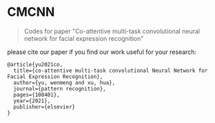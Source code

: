 # CMCNN
> Codes for paper "Co-attentive multi-task convolutional neural network for facial expression recognition"


please cite our paper if you find our work useful for your research:
```
@article{yu2021co,
  title={co-attentive multi-task convolutional Neural Network for Facial Expression Recognition},
  author={yu, wenmeng and xu, hua},
  journal={pattern recognition},
  pages={108401},
  year={2021},
  publisher={elsevier}
}
```